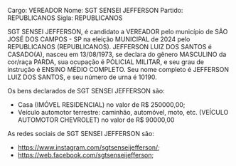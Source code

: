 Cargo: VEREADOR
Nome: SGT SENSEI JEFFERSON
Partido: REPUBLICANOS
Sigla: REPUBLICANOS

SGT SENSEI JEFFERSON, é candidato a VEREADOR pelo município de SÃO JOSÉ DOS CAMPOS - SP na eleição MUNICIPAL de 2024 pelo REPUBLICANOS (REPUBLICANOS).
JEFFERSON LUIZ DOS SANTOS é CASADO(A), nasceu em 13/08/1973, se declara do gênero MASCULINO da cor/raça PARDA, sua ocupação é POLICIAL MILITAR, e seu grau de instrução é ENSINO MÉDIO COMPLETO.
Seu nome completo é JEFFERSON LUIZ DOS SANTOS, e seu número de urna é 10190.

Os bens declarados de SGT SENSEI JEFFERSON são: 
- Casa (IMÓVEL RESIDENCIAL) no valor de R$ 250000,00;
- Veículo automotor terrestre: caminhão, automóvel, moto, etc. (VEÍCULO AUTOMOTOR CHEVROLET) no valor de R$ 90000,00

As redes sociais de SGT SENSEI JEFFERSON são:
- https://www.instagram.com/sgtsenseijefferson/;
- https://web.facebook.com/sgtsenseijefferson;